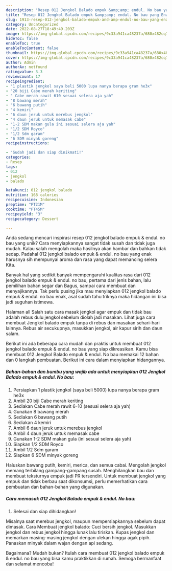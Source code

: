 ```yaml
---
description: "Resep 012 Jengkol Balado empuk &amp;amp; endul. No bau yang Enak"
title: "Resep 012 Jengkol Balado empuk &amp;amp; endul. No bau yang Enak"
slug: 1913-resep-012-jengkol-balado-empuk-and-amp-endul-no-bau-yang-enak
category: Uncategorized
date: 2022-08-27T18:49:49.203Z
image: https://img-global.cpcdn.com/recipes/9c33a941ca48237a/680x482cq70/012-jengkol-balado-empuk-endul-no-bau-foto-resep-utama.jpg
hideToc: false
enableToc: true
enableTocContent: false
thumbnail: https://img-global.cpcdn.com/recipes/9c33a941ca48237a/680x482cq70/012-jengkol-balado-empuk-endul-no-bau-foto-resep-utama.jpg
cover: https://img-global.cpcdn.com/recipes/9c33a941ca48237a/680x482cq70/012-jengkol-balado-empuk-endul-no-bau-foto-resep-utama.jpg
author: Admin
authorAv: notfound
ratingvalue: 3.3
reviewcount: 17
recipeingredient:
- "1 plastik jengkol saya beli 5000 lupa nanya berapa gram he3x"
- "20 biji Cabe merah keriting"
- " Cabe merah rawit 610 sesuai selera aja yah"
- "8 bawang merah"
- "6 bawang putih"
- "4 kemiri"
- "6 daun jeruk untuk merebus jengkol"
- "4 daun jeruk untuk memasak cabe"
- "1-2 SDM makan gula ini sesuai selera aja yah"
- "1/2 SDM Royco"
- "1/2 Sdm garam"
- "6 SDM minyak goreng"
recipeinstructions:

- "Sudah jadi dan siap dinikmati!"
categories:
- Resep
tags:
- 012
- jengkol
- balado

katakunci: 012 jengkol balado 
nutrition: 168 calories
recipecuisine: Indonesian
preptime: "PT21M"
cooktime: "PT45M"
recipeyield: "3"
recipecategory: Dessert

---
```





Anda sedang mencari inspirasi resep 012 jengkol balado empuk &amp; endul. no bau yang unik? Cara menyiapkannya sangat tidak susah dan tidak juga mudah. Kalau salah mengolah maka hasilnya akan hambar dan bahkan tidak sedap. Padahal 012 jengkol balado empuk &amp; endul. no bau yang enak harusnya sih mempunyai aroma dan rasa yang dapat memancing selera Kita.





Banyak hal yang sedikit banyak mempengaruhi kualitas rasa dari 012 jengkol balado empuk &amp; endul. no bau, pertama dari jenis bahan, lalu pemilihan bahan segar dan Bagus, sampai cara membuat dan menyajikannya. Tak perlu pusing jika mau menyiapkan 012 jengkol balado empuk &amp; endul. no bau enak,      asal sudah tahu triknya maka hidangan ini bisa jadi suguhan istimewa.














Halaman all Salah satu cara masak jengkol agar empuk dan tidak bau adalah rebus dulu jengkol sebelum diolah jadi masakan. Lihat juga cara membuat Jengkol balado empuk tanpa di rebus dan masakan sehari-hari lainnya. Rebus air secukupnya, masukkan jengkol, air kapur sirih dan daun salam.






Berikut ini ada beberapa cara mudah dan praktis untuk membuat 012 jengkol balado empuk &amp; endul. no bau yang siap dikreasikan. Kamu bisa membuat 012 Jengkol Balado empuk &amp; endul. No bau memakai 12 bahan dan 0 langkah pembuatan. Berikut ini cara dalam menyiapkan hidangannya.

<!--inarticleads1-->

##### Bahan-bahan dan bumbu yang wajib ada untuk menyiapkan 012 Jengkol Balado empuk &amp; endul. No bau:

1. Persiapkan 1 plastik jengkol (saya beli 5000) lupa nanya berapa gram he3x
1. Ambil 20 biji Cabe merah keriting
1. Sediakan  Cabe merah rawit 6-10 (sesuai selera aja yah)
1. Gunakan 8 bawang merah
1. Sediakan 6 bawang putih
1. Sediakan 4 kemiri
1. Ambil 6 daun jeruk untuk merebus jengkol
1. Ambil 4 daun jeruk untuk memasak cabe
1. Gunakan 1-2 SDM makan gula (ini sesuai selera aja yah)
1. Siapkan 1/2 SDM Royco
1. Ambil 1/2 Sdm garam
1. Siapkan 6 SDM minyak goreng


Haluskan bawang putih, kemiri, merica, dan semua cabai. Mengolah jengkol memang terbilang gampang-gampang susah. Menghilangkan bau dan membuat teksturnya empuk jadi PR tersendiri. Untuk membuat jengkol yang empuk dan tidak berbau saat dikonsumsi, perlu memerhatikan cara pembuatan dan bahan-bahan yang digunakan. 

<!--inarticleads2-->

##### Cara memasak 012 Jengkol Balado empuk &amp; endul. No bau:


1. Selesai dan siap dihidangkan!

Misalnya saat merebus jengkol, maupun mempersiapkannya sebelum dapat dimasak. Cara Membuat jengkol balado: Cuci bersih jengkol. Masukkan jengkol dan rebus jengkol hingga lunak lalu tiriskan. Kupas jengkol dan memarkan masing-masing jengkol dengan ulekan hingga agak pipih. Panaskan minyak dalam wajan dengan api sedang. 

Bagaimana? Mudah bukan? Itulah cara membuat 012 jengkol balado empuk &amp; endul. no bau yang bisa kamu praktikkan di rumah. Semoga bermanfaat dan selamat mencoba!
